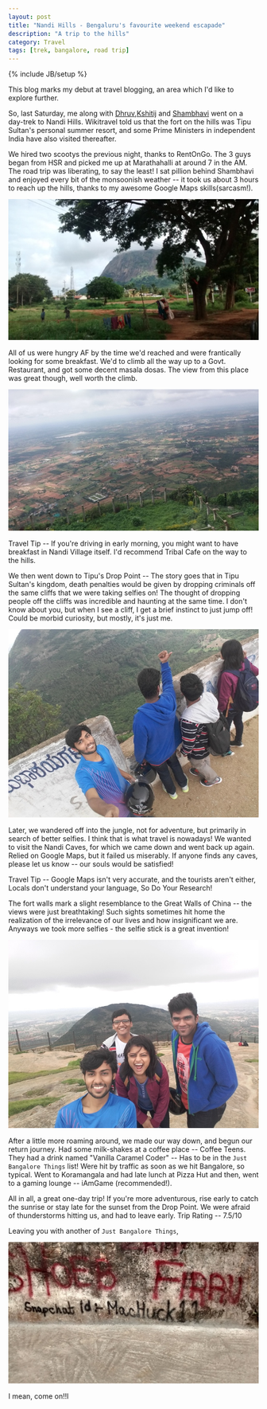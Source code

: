 ```yaml
---
layout: post
title: "Nandi Hills - Bengaluru's favourite weekend escapade"
description: "A trip to the hills"
category: Travel
tags: [trek, bangalore, road trip]
---
```

{% include JB/setup %}

This blog marks my debut at travel blogging, an area which I'd like to explore further. 

So, last Saturday, me along with [Dhruv](https://www.facebook.com/dhruvgoel2295),[Kshitij](https://www.facebook.com/kshitij.agarwal.1422) and [Shambhavi](https://www.facebook.com/shambhavi.mehrotra.3) went on a day-trek to Nandi Hills. Wikitravel told us that the fort on the hills was Tipu Sultan's personal summer resort, and some Prime Ministers in independent India have also visited thereafter.

 We hired two scootys the previous night, thanks to RentOnGo. The 3 guys began from HSR and picked me up at Marathahalli at around 7 in the AM. The road trip was liberating, to say the least! I sat pillion behind Shambhavi and enjoyed every bit of the monsoonish weather -- it took us about 3 hours to reach up the hills, thanks to my awesome Google Maps skills(sarcasm!).

![Road Trip](/images/road_trip.jpg)

All of us were hungry AF by the time we'd reached and were frantically looking for some breakfast. We'd to climb all the way up to a Govt. Restaurant, and got some decent masala dosas. The view from this place was great though, well worth the climb. 

![Restaurant View](/images/restaurant_view.jpg)

Travel Tip -- If you're driving in early morning, you might want to have breakfast in Nandi Village itself. I'd recommend Tribal Cafe on the way to the hills.

We then went down to Tipu's Drop Point -- The story goes that in Tipu Sultan's kingdom, death penalties would be given by dropping criminals off the same cliffs that we were taking selfies on! The thought of dropping people off the cliffs was incredible and haunting at the same time. I don't know about you, but when I see a cliff, I get a brief instinct to just jump off! Could be morbid curiosity, but mostly, it's just me.

![Drop Point](/images/tipu_drop.jpg)

Later, we wandered off into the jungle, not for adventure, but primarily in search of better selfies. I think that is what travel is nowadays! We wanted to visit the Nandi Caves, for which we came down and went back up again. Relied on Google Maps, but it failed us miserably. If anyone finds any caves, please let us know -- our souls would be satisfied!

Travel Tip -- Google Maps isn't very accurate, and the tourists aren't either, Locals don't understand your language, So Do Your Research!

The fort walls mark a slight resemblance to the Great Walls of China -- the views were just breathtaking! Such sights sometimes hit home the realization of the irrelevance of our lives and how insignificant we are. Anyways we took more selfies - the selfie stick is a great invention! 

![Selfie1](/images/selfie1.jpg)

After a little more roaming around, we made our way down, and begun our return journey. Had some milk-shakes at a coffee place -- Coffee Teens. They had a drink named "Vanilla Caramel Coder" -- Has to be in the `Just Bangalore Things` list! Were hit by traffic as soon as we hit Bangalore, so typical. Went to Koramangala and had late lunch at Pizza Hut and then, went to a gaming lounge -- iAmGame (recommended!). 

All in all, a great one-day trip! If you're more adventurous, rise early to catch the sunrise or stay late for the sunset from the Drop Point. We were afraid of thunderstorms hitting us, and had to leave early. Trip Rating -- 7.5/10

Leaving you with another of `Just Bangalore Things`, 

![Snapchat](/images/snapchat.jpg)

I mean, come on!!l
